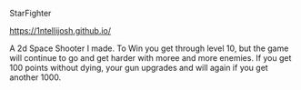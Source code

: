 StarFighter

https://1ntellijosh.github.io/

A 2d Space Shooter I made. To Win you get through level 10, but the game will continue to go and get harder with moree and more enemies. If you get 100 points without dying, your gun upgrades and will again if you get another 1000.
